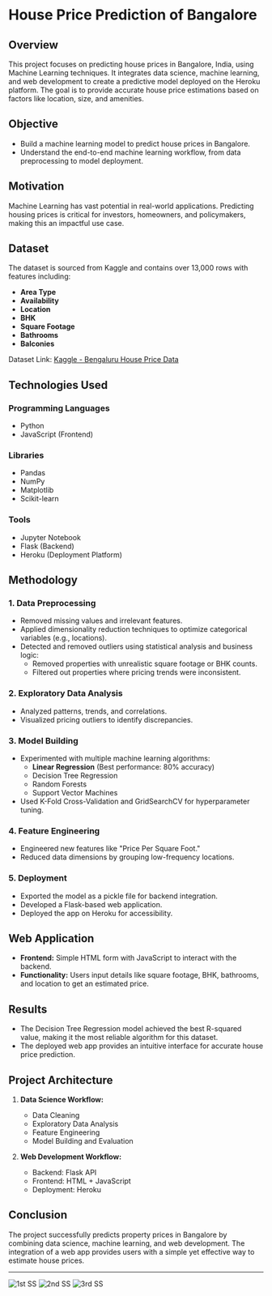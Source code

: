 

# **House Price Prediction of Bangalore**

## **Overview**
This project focuses on predicting house prices in Bangalore, India, using Machine Learning techniques. It integrates data science, machine learning, and web development to create a predictive model deployed on the Heroku platform. The goal is to provide accurate house price estimations based on factors like location, size, and amenities.



## **Objective**
- Build a machine learning model to predict house prices in Bangalore.
- Understand the end-to-end machine learning workflow, from data preprocessing to model deployment.



## **Motivation**
Machine Learning has vast potential in real-world applications. Predicting housing prices is critical for investors, homeowners, and policymakers, making this an impactful use case.



## **Dataset**
The dataset is sourced from Kaggle and contains over 13,000 rows with features including:
- **Area Type**
- **Availability**
- **Location**
- **BHK**
- **Square Footage**
- **Bathrooms**
- **Balconies**

Dataset Link: [Kaggle - Bengaluru House Price Data](https://www.kaggle.com/amitabhajoy/bengaluru-house-price-data)



## **Technologies Used**
### **Programming Languages**
- Python
- JavaScript (Frontend)

### **Libraries**
- Pandas
- NumPy
- Matplotlib
- Scikit-learn

### **Tools**
- Jupyter Notebook
- Flask (Backend)
- Heroku (Deployment Platform)



## **Methodology**

### **1. Data Preprocessing**
- Removed missing values and irrelevant features.
- Applied dimensionality reduction techniques to optimize categorical variables (e.g., locations).
- Detected and removed outliers using statistical analysis and business logic:
  - Removed properties with unrealistic square footage or BHK counts.
  - Filtered out properties where pricing trends were inconsistent.

### **2. Exploratory Data Analysis**
- Analyzed patterns, trends, and correlations.
- Visualized pricing outliers to identify discrepancies.

### **3. Model Building**
- Experimented with multiple machine learning algorithms:
  - **Linear Regression** (Best performance: 80% accuracy)
  - Decision Tree Regression
  - Random Forests
  - Support Vector Machines
- Used K-Fold Cross-Validation and GridSearchCV for hyperparameter tuning.

### **4. Feature Engineering**
- Engineered new features like "Price Per Square Foot."
- Reduced data dimensions by grouping low-frequency locations.

### **5. Deployment**
- Exported the model as a pickle file for backend integration.
- Developed a Flask-based web application.
- Deployed the app on Heroku for accessibility.



## **Web Application**
- **Frontend:** Simple HTML form with JavaScript to interact with the backend.
- **Functionality:** Users input details like square footage, BHK, bathrooms, and location to get an estimated price.




## **Results**
- The Decision Tree Regression model achieved the best R-squared value, making it the most reliable algorithm for this dataset.
- The deployed web app provides an intuitive interface for accurate house price prediction.



## **Project Architecture**

1. **Data Science Workflow:**
   - Data Cleaning
   - Exploratory Data Analysis
   - Feature Engineering
   - Model Building and Evaluation

2. **Web Development Workflow:**
   - Backend: Flask API
   - Frontend: HTML + JavaScript
   - Deployment: Heroku


## **Conclusion**
The project successfully predicts property prices in Bangalore by combining data science, machine learning, and web development. The integration of a web app provides users with a simple yet effective way to estimate house prices.

 ___

 
![1st SS](https://github.com/user-attachments/assets/cc92e564-efaf-4f81-8086-ab6ae02d9841)
![2nd SS](https://github.com/user-attachments/assets/f3acbeb4-edc5-4d76-97b0-9fa16c91c7da)
![3rd SS](https://github.com/user-attachments/assets/6be64540-610c-43f4-9829-ee111122c3e5)


